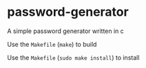 # password-generator

A simple password generator written in c

Use the `Makefile` (`make`) to build

Use the `Makefile` (`sudo make install`) to install 
